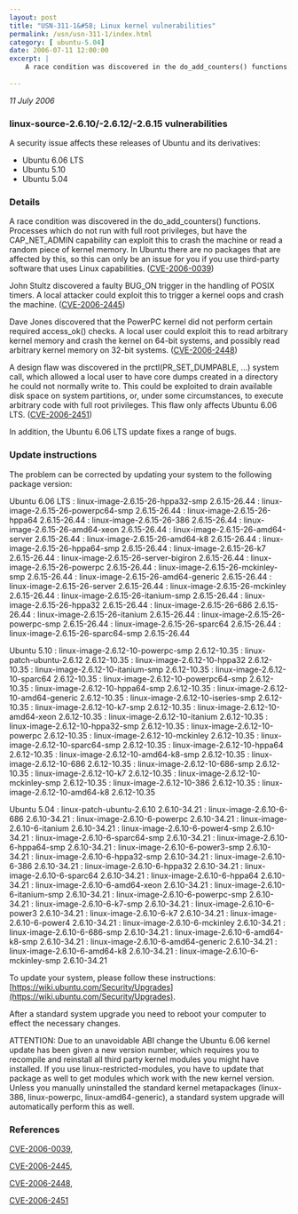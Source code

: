 ```yaml
---
layout: post
title: "USN-311-1&#58; Linux kernel vulnerabilities"
permalink: /usn/usn-311-1/index.html
category: [ ubuntu-5.04]
date: 2006-07-11 12:00:00
excerpt: |
    A race condition was discovered in the do_add_counters() functions. Processes which do not run with full root privileges, but have the CAP_NET_ADMIN capability can exploit this to crash the machine or read a random piece of kernel memory.  In Ubuntu there are no packages that are affected by this, so this can only be an issue for you if you use third-party software that uses Linux capabilities. ([CVE-2006-0039](http://people.ubuntu.com/~ubuntu-security/cve/CVE-2006-0039))
    
--- 
```

 
 

*11 July 2006*

### linux-source-2.6.10/-2.6.12/-2.6.15 vulnerabilities

A security issue affects these releases of Ubuntu and its derivatives:

* Ubuntu 6.06 LTS
* Ubuntu 5.10
* Ubuntu 5.04

### Details

A race condition was discovered in the do_add_counters() functions. Processes which do not run with full root privileges, but have the CAP_NET_ADMIN capability can exploit this to crash the machine or read a random piece of kernel memory. In Ubuntu there are no packages that are affected by this, so this can only be an issue for you if you use third-party software that uses Linux capabilities. ([CVE-2006-0039](http://people.ubuntu.com/~ubuntu-security/cve/CVE-2006-0039))

John Stultz discovered a faulty BUG_ON trigger in the handling of POSIX timers. A local attacker could exploit this to trigger a kernel oops and crash the machine. ([CVE-2006-2445](http://people.ubuntu.com/~ubuntu-security/cve/CVE-2006-2445))

Dave Jones discovered that the PowerPC kernel did not perform certain required access_ok() checks. A local user could exploit this to read arbitrary kernel memory and crash the kernel on 64-bit systems, and possibly read arbitrary kernel memory on 32-bit systems. ([CVE-2006-2448](http://people.ubuntu.com/~ubuntu-security/cve/CVE-2006-2448))

A design flaw was discovered in the prctl(PR_SET_DUMPABLE, ...) system call, which allowed a local user to have core dumps created in a directory he could not normally write to. This could be exploited to drain available disk space on system partitions, or, under some circumstances, to execute arbitrary code with full root privileges. This flaw only affects Ubuntu 6.06 LTS. ([CVE-2006-2451](http://people.ubuntu.com/~ubuntu-security/cve/CVE-2006-2451))

In addition, the Ubuntu 6.06 LTS update fixes a range of bugs.

### Update instructions

The problem can be corrected by updating your system to the following package version:

Ubuntu 6.06 LTS
 : linux-image-2.6.15-26-hppa32-smp <span>2.6.15-26.44</span>
 : linux-image-2.6.15-26-powerpc64-smp <span>2.6.15-26.44</span>
 : linux-image-2.6.15-26-hppa64 <span>2.6.15-26.44</span>
 : linux-image-2.6.15-26-386 <span>2.6.15-26.44</span>
 : linux-image-2.6.15-26-amd64-xeon <span>2.6.15-26.44</span>
 : linux-image-2.6.15-26-amd64-server <span>2.6.15-26.44</span>
 : linux-image-2.6.15-26-amd64-k8 <span>2.6.15-26.44</span>
 : linux-image-2.6.15-26-hppa64-smp <span>2.6.15-26.44</span>
 : linux-image-2.6.15-26-k7 <span>2.6.15-26.44</span>
 : linux-image-2.6.15-26-server-bigiron <span>2.6.15-26.44</span>
 : linux-image-2.6.15-26-powerpc <span>2.6.15-26.44</span>
 : linux-image-2.6.15-26-mckinley-smp <span>2.6.15-26.44</span>
 : linux-image-2.6.15-26-amd64-generic <span>2.6.15-26.44</span>
 : linux-image-2.6.15-26-server <span>2.6.15-26.44</span>
 : linux-image-2.6.15-26-mckinley <span>2.6.15-26.44</span>
 : linux-image-2.6.15-26-itanium-smp <span>2.6.15-26.44</span>
 : linux-image-2.6.15-26-hppa32 <span>2.6.15-26.44</span>
 : linux-image-2.6.15-26-686 <span>2.6.15-26.44</span>
 : linux-image-2.6.15-26-itanium <span>2.6.15-26.44</span>
 : linux-image-2.6.15-26-powerpc-smp <span>2.6.15-26.44</span>
 : linux-image-2.6.15-26-sparc64 <span>2.6.15-26.44</span>
 : linux-image-2.6.15-26-sparc64-smp <span>2.6.15-26.44</span>

Ubuntu 5.10
 : linux-image-2.6.12-10-powerpc-smp <span>2.6.12-10.35</span>
 : linux-patch-ubuntu-2.6.12 <span>2.6.12-10.35</span>
 : linux-image-2.6.12-10-hppa32 <span>2.6.12-10.35</span>
 : linux-image-2.6.12-10-itanium-smp <span>2.6.12-10.35</span>
 : linux-image-2.6.12-10-sparc64 <span>2.6.12-10.35</span>
 : linux-image-2.6.12-10-powerpc64-smp <span>2.6.12-10.35</span>
 : linux-image-2.6.12-10-hppa64-smp <span>2.6.12-10.35</span>
 : linux-image-2.6.12-10-amd64-generic <span>2.6.12-10.35</span>
 : linux-image-2.6.12-10-iseries-smp <span>2.6.12-10.35</span>
 : linux-image-2.6.12-10-k7-smp <span>2.6.12-10.35</span>
 : linux-image-2.6.12-10-amd64-xeon <span>2.6.12-10.35</span>
 : linux-image-2.6.12-10-itanium <span>2.6.12-10.35</span>
 : linux-image-2.6.12-10-hppa32-smp <span>2.6.12-10.35</span>
 : linux-image-2.6.12-10-powerpc <span>2.6.12-10.35</span>
 : linux-image-2.6.12-10-mckinley <span>2.6.12-10.35</span>
 : linux-image-2.6.12-10-sparc64-smp <span>2.6.12-10.35</span>
 : linux-image-2.6.12-10-hppa64 <span>2.6.12-10.35</span>
 : linux-image-2.6.12-10-amd64-k8-smp <span>2.6.12-10.35</span>
 : linux-image-2.6.12-10-686 <span>2.6.12-10.35</span>
 : linux-image-2.6.12-10-686-smp <span>2.6.12-10.35</span>
 : linux-image-2.6.12-10-k7 <span>2.6.12-10.35</span>
 : linux-image-2.6.12-10-mckinley-smp <span>2.6.12-10.35</span>
 : linux-image-2.6.12-10-386 <span>2.6.12-10.35</span>
 : linux-image-2.6.12-10-amd64-k8 <span>2.6.12-10.35</span>

Ubuntu 5.04
 : linux-patch-ubuntu-2.6.10 <span>2.6.10-34.21</span>
 : linux-image-2.6.10-6-686 <span>2.6.10-34.21</span>
 : linux-image-2.6.10-6-powerpc <span>2.6.10-34.21</span>
 : linux-image-2.6.10-6-itanium <span>2.6.10-34.21</span>
 : linux-image-2.6.10-6-power4-smp <span>2.6.10-34.21</span>
 : linux-image-2.6.10-6-sparc64-smp <span>2.6.10-34.21</span>
 : linux-image-2.6.10-6-hppa64-smp <span>2.6.10-34.21</span>
 : linux-image-2.6.10-6-power3-smp <span>2.6.10-34.21</span>
 : linux-image-2.6.10-6-hppa32-smp <span>2.6.10-34.21</span>
 : linux-image-2.6.10-6-386 <span>2.6.10-34.21</span>
 : linux-image-2.6.10-6-hppa32 <span>2.6.10-34.21</span>
 : linux-image-2.6.10-6-sparc64 <span>2.6.10-34.21</span>
 : linux-image-2.6.10-6-hppa64 <span>2.6.10-34.21</span>
 : linux-image-2.6.10-6-amd64-xeon <span>2.6.10-34.21</span>
 : linux-image-2.6.10-6-itanium-smp <span>2.6.10-34.21</span>
 : linux-image-2.6.10-6-powerpc-smp <span>2.6.10-34.21</span>
 : linux-image-2.6.10-6-k7-smp <span>2.6.10-34.21</span>
 : linux-image-2.6.10-6-power3 <span>2.6.10-34.21</span>
 : linux-image-2.6.10-6-k7 <span>2.6.10-34.21</span>
 : linux-image-2.6.10-6-power4 <span>2.6.10-34.21</span>
 : linux-image-2.6.10-6-mckinley <span>2.6.10-34.21</span>
 : linux-image-2.6.10-6-686-smp <span>2.6.10-34.21</span>
 : linux-image-2.6.10-6-amd64-k8-smp <span>2.6.10-34.21</span>
 : linux-image-2.6.10-6-amd64-generic <span>2.6.10-34.21</span>
 : linux-image-2.6.10-6-amd64-k8 <span>2.6.10-34.21</span>
 : linux-image-2.6.10-6-mckinley-smp <span>2.6.10-34.21</span>

To update your system, please follow these instructions: [https://wiki.ubuntu.com/Security/Upgrades](https://wiki.ubuntu.com/Security/Upgrades).

After a standard system upgrade you need to reboot your computer to effect the necessary changes.

ATTENTION: Due to an unavoidable ABI change the Ubuntu 6.06 kernel update has been given a new version number, which requires you to recompile and reinstall all third party kernel modules you might have installed. If you use linux-restricted-modules, you have to update that package as well to get modules which work with the new kernel version. Unless you manually uninstalled the standard kernel metapackages (linux-386, linux-powerpc, linux-amd64-generic), a standard system upgrade will automatically perform this as well.

### References

 
 [CVE-2006-0039](http://people.ubuntu.com/~ubuntu-security/cve/CVE-2006-0039), 

 [CVE-2006-2445](http://people.ubuntu.com/~ubuntu-security/cve/CVE-2006-2445), 

 [CVE-2006-2448](http://people.ubuntu.com/~ubuntu-security/cve/CVE-2006-2448), 

 [CVE-2006-2451](http://people.ubuntu.com/~ubuntu-security/cve/CVE-2006-2451)
 

